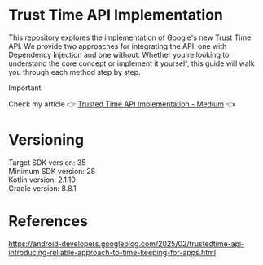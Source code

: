 # Trust Time API Implementation

This repository explores the implementation of Google's new Trust Time API. We provide two
approaches for integrating the API: one with Dependency Injection and one without. Whether you're
looking to understand the core concept or implement it
yourself, this guide will walk you through each method step by step.

> [!IMPORTANT]  
> Check my article :point_right: [Trusted Time API Implementation - Medium](https://medium.com/@nicosnicolaou/trusted-time-api-implementation-7f3c6c14809c) :point_left: <br />

# Versioning

Target SDK version: 35 <br />
Minimum SDK version: 28 <br />
Kotlin version: 2.1.10 <br />
Gradle version: 8.8.1 <br />

# References

https://android-developers.googleblog.com/2025/02/trustedtime-api-introducing-reliable-approach-to-time-keeping-for-apps.html